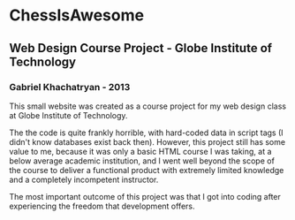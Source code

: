 # ChessIsAwesome
## Web Design Course Project - Globe Institute of Technology
### Gabriel Khachatryan - 2013

This small website was created as a course project for my web design class at Globe Institute of Technology.

The the code is quite frankly horrible, with hard-coded data in script tags (I didn't know databases exist back then). However, this project still has some value to me, because it was only a basic HTML course I was taking, at a below average academic institution, and I went well beyond the scope of the course to deliver a functional product with extremely limited knowledge and a completely incompetent instructor.

The most important outcome of this project was that I got into coding after experiencing the freedom that development offers.